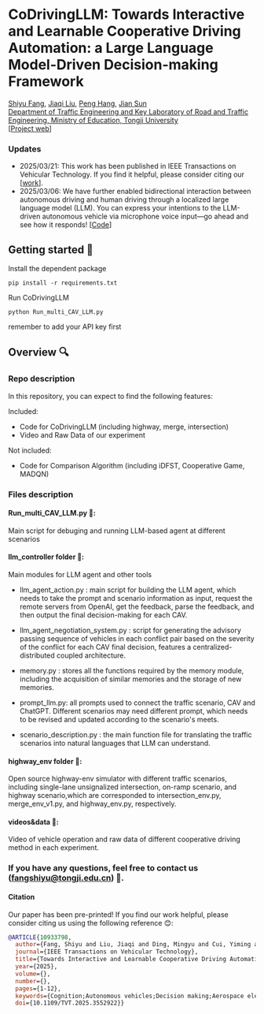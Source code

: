 # CoDrivingLLM: Towards Interactive and Learnable Cooperative Driving Automation: a Large Language Model-Driven Decision-making Framework
[Shiyu Fang](https://fangshiyuu.github.io/), [Jiaqi Liu](https://jiaqiliu-aca.netlify.app/), [Peng Hang](https://www.researchgate.net/profile/Peng-Hang-3), [Jian Sun](https://www.researchgate.net/profile/Jian-Sun-56)  
[Department of Traffic Engineering and Key Laboratory of Road and Traffic Engineering, Ministry of Education, Tongji University](https://tops.tongji.edu.cn/)  
[[Project web](https://fangshiyuu.github.io/CoDrivingLLM/)]

### Updates
* 2025/03/21: This work has been published in IEEE Transactions on Vehicular Technology. If you find it helpful, please consider citing our [[work](https://ieeexplore.ieee.org/document/10933798)].
* 2025/03/06: We have further enabled bidirectional interaction between autonomous driving and human driving through a localized large language model (LLM). You can express your intentions to the LLM-driven autonomous vehicle via microphone voice input—go ahead and see how it responds! [[Code](https://github.com/FanGShiYuu/Actor-Reasoner)]


## Getting started 🚀
Install the dependent package
```shell
pip install -r requirements.txt
```
Run CoDrivingLLM
```shell
python Run_multi_CAV_LLM.py
```
remember to add your API key first

## Overview 🔍
### Repo description
In this repository, you can expect to find the following features:

Included:
* Code for CoDrivingLLM (including highway, merge, intersection)
* Video and Raw Data of our experiment 

Not included:
* Code for Comparison Algorithm (including iDFST, Cooperative Game, MADQN)

### Files description
#### Run_multi_CAV_LLM.py 📄:
Main script for debuging and running LLM-based agent at different scenarios

#### llm_controller folder 📂:
Main modules for LLM agent and other tools

* llm_agent_action.py : 
main script for building the LLM agent, which needs to take the prompt and
scenario information as input, request the remote servers from OpenAI,
get the feedback, parse the feedback, and then output the final decision-making for each CAV.

* llm_agent_negotiation_system.py :
script for generating the advisory passing sequence of vehicles in each conflict pair based on the
severity of the conflict for each CAV final decision, features a centralized-distributed coupled architecture.

* memory.py :
stores all the functions required by the memory module, including the acquisition of similar memories and the storage of new memories.

* prompt_llm.py: all prompts used to connect the traffic scenario, CAV and ChatGPT.
Different scenarios may need different prompt, which needs to be revised and updated according
to the scenario's meets.

* scenario_description.py : the main function file for translating the traffic scenarios into natural
languages that LLM can understand.

#### highway_env folder 📂: 
Open source highway-env simulator with different traffic scenarios, 
including single-lane unsignalized intersection, on-ramp scenario, and highway scenario,which are corresponded to
intersection_env.py, merge_env_v1.py, and highway_env.py, respectively.

#### videos&data 📂: 
Video of vehicle operation and raw data of different cooperative driving method in each experiment.

### If you have any questions, feel free to contact us (fangshiyu@tongji.edu.cn) 📧.

#### Citation

Our paper has been pre-printed! If you find our work helpful, please consider citing us using the following reference 😊:

```bibtex
@ARTICLE{10933798,
  author={Fang, Shiyu and Liu, Jiaqi and Ding, Mingyu and Cui, Yiming and Lv, Chen and Hang, Peng and Sun, Jian},
  journal={IEEE Transactions on Vehicular Technology}, 
  title={Towards Interactive and Learnable Cooperative Driving Automation: a Large Language Model-Driven Decision-Making Framework}, 
  year={2025},
  volume={},
  number={},
  pages={1-12},
  keywords={Cognition;Autonomous vehicles;Decision making;Aerospace electronics;Safety;Memory modules;Sun;Space vehicles;Semantics;Roads;connected autonomous vehicles;cooperative driving automation;large language model;conflict negotiation;retrieval augment generation},
  doi={10.1109/TVT.2025.3552922}}

